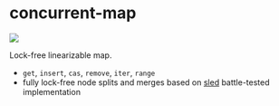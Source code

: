 # concurrent-map

<a href="https://docs.rs/concurrent-map"><img src="https://docs.rs/concurrent-map/badge.svg"></a>

Lock-free linearizable map.

* `get`, `insert`, `cas`, `remove`, `iter`, `range`
* fully lock-free node splits and merges based on [sled](https://sled.rs) battle-tested implementation
